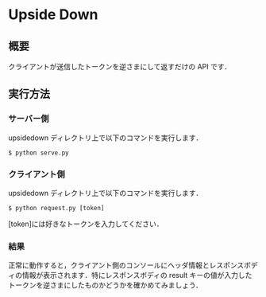 # Upside Down

## 概要
クライアントが送信したトークンを逆さまにして返すだけの API です．

## 実行方法

### サーバー側
upsidedown ディレクトリ上で以下のコマンドを実行します．

```
$ python serve.py
```

### クライアント側
upsidedown ディレクトリ上で以下のコマンドを実行します．

```
$ python request.py [token]
```

\[token\]には好きなトークンを入力してください．

### 結果
正常に動作すると，クライアント側のコンソールにヘッダ情報とレスポンスボディの情報が表示されます．特にレスポンスボディの result キーの値が入力したトークンを逆さまにしたものかどうかを確かめてみましょう．
